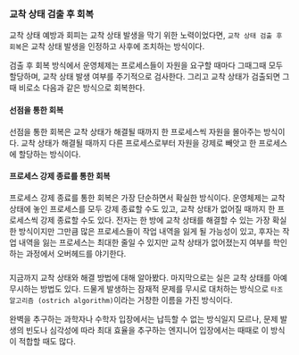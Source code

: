 ### 교착 상태 검출 후 회복
교착 상태 예방과 회피는 교착 상태 발생을 막기 위한 노력이었다면, `교착 상태 검출 후 회복`은 교착 상태 발생을 인정하고 사후에 조치하는 방식이다.

검출 후 회복 방식에서 운영체제는 프로세스들이 자원을 요구할 때마다 그때그때 모두 할당하며, 교착 상태 발생 여부를 주기적으로 검사한다. 그리고 교착 상태가 검출되면 그때 비로소 다음과 같은 방식으로 회복한다.

#### 선점을 통한 회복
선점을 통한 회복은 교착 상태가 해결될 때까지 한 프로세스씩 자원을 몰아주는 방식이다. 교착 상태가 해결될 때까지 다른 프로세스로부터 자원을 강제로 빼앗고 한 프로세스에 할당하는 방식이다.

#### 프로세스 강제 종료를 통한 회복
프로세스 강제 종료를 통한 회복은 가장 단순하면서 확실한 방식이다. 운영체제는 교착 상태에 놓인 프로세스를 모두 강제 종료할 수도 있고, 교착 상태가 없어질 때까지 한 프로세스씩 강제 종료할 수도 있다. 전자는 한 방에 교착 상태를 해결할 수 있는 가장 확실한 방식이지만 그만큼 많은 프로세스들이 작업 내역을 잃게 될 가능성이 있고, 후자는 작업 내역을 잃는 프로세스는 최대한 줄일 수 있지만 교착 상태가 없어졌는지 여부를 학인하는 과정에서 오버헤드를 야기한다.

### 
지금까지 교착 상태와 해결 방법에 대해 알아봤다. 마지막으로는 실은 교착 상태를 아예 무시하는 방법도 있다. 드물게 발생하는 잠재적 문제를 무시로 대처하는 방식으로 `타조 알고리즘 (ostrich algorithm)`이라는 거창한 이름을 가진 방식이다.

완벽을 추구하는 과학자나 수학자 입장에서는 납득할 수 없는 방식일지 모르나, 문제 발생의 빈도나 심각성에 따라 최대 효율을 추구하는 엔지니어 입장에서는 때때로 이 방식이 적합할 때도 많다.

